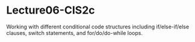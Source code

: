 # Lecture06-CIS2c
Working with different conditional code structures including if/else-if/else clauses, switch statements, and for/do/do-while loops.

